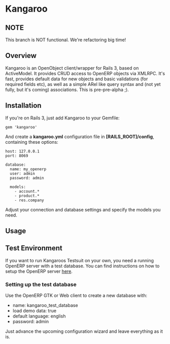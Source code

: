 Kangaroo
========

NOTE
----
This branch is NOT functional. We're refactoring big time!

Overview
--------

Kangaroo is an OpenObject client/wrapper for Rails 3, based on ActiveModel. It provides CRUD access to OpenERP objects via XMLRPC.
It's fast, provides default data for new objects and basic validations (for required fields etc), as well as a simple ARel like
query syntax and (not yet fully, but it's coming) associations. This is pre-pre-alpha ;).

Installation
------------

If you're on Rails 3, just add Kangaroo to your Gemfile:

    gem 'kangaroo'
    
And create a **kangaroo.yml** configuration file in **[RAILS\_ROOT]/config**, containing these options:

    host: 127.0.0.1
    port: 8069

    database:
      name: my_openerp
      user: admin
      password: admin
  
      models:
        - account.*
        - product.*
        - res.company

Adjust your connection and database settings and specify the models you need.

Usage
-----

Test Environment
----------------

If you want to run Kangaroos Testsuit on your own, you need a running OpenERP server with a test database.
You can find instructions on how to setup the OpenERP server [here](http://doc.openerp.com/v6.0/install/index.html#installation-link).

### Setting up the test database
Use the OpenERP GTK or Web client to create a new database with:

* name: kangaroo\_test\_database
* load demo data: true
* default language: english
* password: admin

Just advance the upcoming configuration wizard and leave everything as it is.


